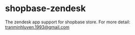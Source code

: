 # shopbase-zendesk
The zendesk app support for shopbase store.
For more detail: tranminhluyen.1993@gmail.com
